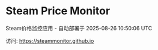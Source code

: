 # Steam Price Monitor

Steam价格监控应用 - 自动部署于 2025-08-26 10:50:06 UTC

访问: https://steammonitor.github.io
